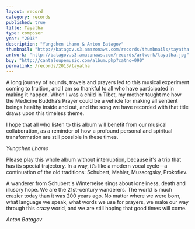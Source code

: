 ```yaml
---
layout: record
category: records
published: true
title: Tayatha
type: composer
year: "2013"
description: "Yungchen Lhamo & Anton Batagov"
thumbnail: "http://batagov.s3.amazonaws.com/records/thumbnails/tayatha.jpg"
artwork: "http://batagov.s3.amazonaws.com/records/artwork/tayatha.jpg"
buy: "http://cantaloupemusic.com/album.php?catno=090"
permalink: /records/2013/tayatha
---
```


A long journey of sounds, travels and prayers led to this musical experiment coming to fruition, and I am so thankful to all who have participated in making it happen. When I was a child in Tibet, my mother taught me how the Medicine Buddha’s Prayer could be a vehicle for making all sentient beings healthy inside and out, and the song we have recorded with that title draws upon this timeless theme.
 
I hope that all who listen to this album will benefit from our musical collaboration, as a reminder of how a profound personal and spiritual transformation are still possible in these times.
 
_Yungchen Lhamo_

Please play this whole album without interruption, because it's a trip that has its special trajectory. In a way, it’s like a modern vocal cycle—a continuation of the old traditions: Schubert, Mahler, Mussorgsky, Prokofiev.

A wanderer from Schubert's Winterreise sings about loneliness, death and illusory hope. We are the 21st-century wanderers. The world is much crazier today than it was 200 years ago. No matter where we were born, what language we speak, what words we use for prayers, we make our way through this crazy world, and we are still hoping that good times will come.

_Anton Batagov_